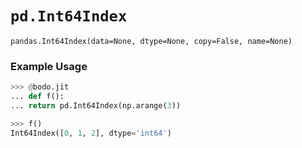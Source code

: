 # `pd.Int64Index`

`pandas.Int64Index(data=None, dtype=None, copy=False, name=None)`

### Example Usage

```py
>>> @bodo.jit
... def f():
... return pd.Int64Index(np.arange(3))

>>> f()
Int64Index([0, 1, 2], dtype='int64')
```
